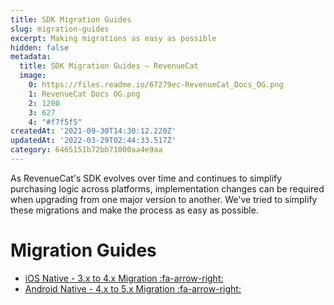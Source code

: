 ```yaml
---
title: SDK Migration Guides
slug: migration-guides
excerpt: Making migrations as easy as possible
hidden: false
metadata:
  title: SDK Migration Guides – RevenueCat
  image:
    0: https://files.readme.io/67279ec-RevenueCat_Docs_OG.png
    1: RevenueCat Docs OG.png
    2: 1200
    3: 627
    4: "#f7f5f5"
createdAt: '2021-09-30T14:30:12.220Z'
updatedAt: '2022-03-29T02:44:33.517Z'
category: 6465151b72bb71000aa4e9aa
---
```

As RevenueCat's SDK evolves over time and continues to simplify purchasing logic across platforms, implementation changes can be required when upgrading from one major version to another. We've tried to simplify these migrations and make the process as easy as possible.

# Migration Guides
- [iOS Native - 3.x to 4.x Migration :fa-arrow-right:](doc:ios-native-3x-to-4x-migration)
- [Android Native - 4.x to 5.x Migration :fa-arrow-right:](doc:android-native-4x-to-5x-migration)